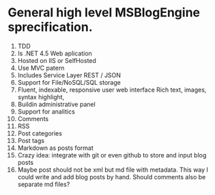 General high level MSBlogEngine sprecification.
============

1.	TDD 
2.	Is .NET 4.5 Web aplication
3.	Hosted on IIS or SelfHosted
4.	Use MVC patern
5.	Includes Service Layer
		REST / JSON
6.	Support for File/NoSQL/SQL storage
7.	Fluent, indexable, responsive user web interface
		Rich text, images, syntax highlight,
8.	Buildin administrative panel
9.	Support for analitics
10.	Comments
11.	RSS
12. Post categories
13.	Post tags
14. Markdown as posts format
15. Crazy idea: integrate with git or even github to store and input blog posts
16. Maybe post should not be xml but md file with metadata. This way I could write and add blog posts by hand. Should comments also be separate md files?

